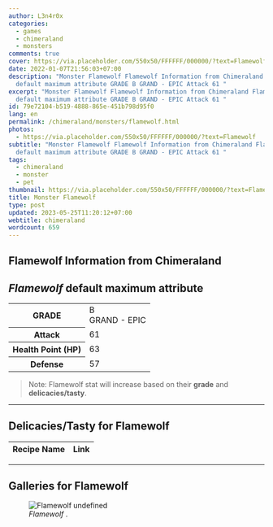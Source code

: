 ```yaml
---
author: L3n4r0x
categories:
  - games
  - chimeraland
  - monsters
comments: true
cover: https://via.placeholder.com/550x50/FFFFFF/000000/?text=Flamewolf
date: 2022-01-07T21:56:03+07:00
description: "Monster Flamewolf Flamewolf Information from Chimeraland Flamewolf
  default maximum attribute GRADE B GRAND - EPIC Attack 61 "
excerpt: "Monster Flamewolf Flamewolf Information from Chimeraland Flamewolf
  default maximum attribute GRADE B GRAND - EPIC Attack 61 "
id: 79e72104-b519-4888-865e-451b798d95f0
lang: en
permalink: /chimeraland/monsters/flamewolf.html
photos:
  - https://via.placeholder.com/550x50/FFFFFF/000000/?text=Flamewolf
subtitle: "Monster Flamewolf Flamewolf Information from Chimeraland Flamewolf
  default maximum attribute GRADE B GRAND - EPIC Attack 61 "
tags:
  - chimeraland
  - monster
  - pet
thumbnail: https://via.placeholder.com/550x50/FFFFFF/000000/?text=Flamewolf
title: Monster Flamewolf
type: post
updated: 2023-05-25T11:20:12+07:00
webtitle: chimeraland
wordcount: 659
---
```


<link
  rel="stylesheet"
  href="https://rawcdn.githack.com/dimaslanjaka/Web-Manajemen/870a349/css/bootstrap-5-3-0-alpha3-wrapper.css"
/>
<section id="bootstrap-wrapper">
  <div data-bs-theme="dark">
    <h2>Flamewolf Information from Chimeraland</h2>
    <h2 id="attribute"><i>Flamewolf</i> default maximum attribute</h2>
    <div class="row">
      <div class="col mb-2">
        <div class="card">
          <div class="card-body">
            <table>
              <tr>
                <th>GRADE</th>
                <td>B <br /><span class="text-purple">GRAND - EPIC</span></td>
              </tr>
              <tr>
                <th>Attack</th>
                <td>61</td>
              </tr>
              <tr>
                <th>Health Point (HP)</th>
                <td>63</td>
              </tr>
              <tr>
                <th>Defense</th>
                <td>57</td>
              </tr>
            </table>
          </div>
        </div>
      </div>
    </div>
    <blockquote class="bd-callout bd-callout-warning">
      Note: Flamewolf stat will increase based on their <b>grade</b> and
      <b>delicacies/tasty</b>.
    </blockquote>
    <hr />
    <h2 id="delicacies">Delicacies/Tasty for Flamewolf</h2>
    <div class="card">
      <div class="card-body">
        <div class="table-responsive">
          <table class="table table-striped">
            <thead>
              <tr>
                <th>Recipe Name</th>
                <th>Link</th>
              </tr>
            </thead>
            <tbody></tbody>
          </table>
        </div>
      </div>
    </div>
    <hr />
    <div id="gallery">
      <h2>Galleries for Flamewolf</h2>
      <div class="row">
        <div class="col-lg-6 col-12">
          <figure>
            <img
              src="https://www.webmanajemen.com/undefined"
              alt="Flamewolf undefined"
            />
            <figcaption style="word-wrap: break-word">
              <i>Flamewolf</i> .
            </figcaption>
          </figure>
        </div>
      </div>
    </div>
  </div>
</section>